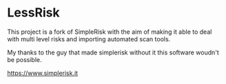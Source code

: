 LessRisk
==========

This project is a fork of SimpleRisk with the aim of making it able to deal with multi level risks 
and importing automated scan tools. 

My thanks to the guy that made simplerisk without it this software woudn't be possible. 

https://www.simplerisk.it
